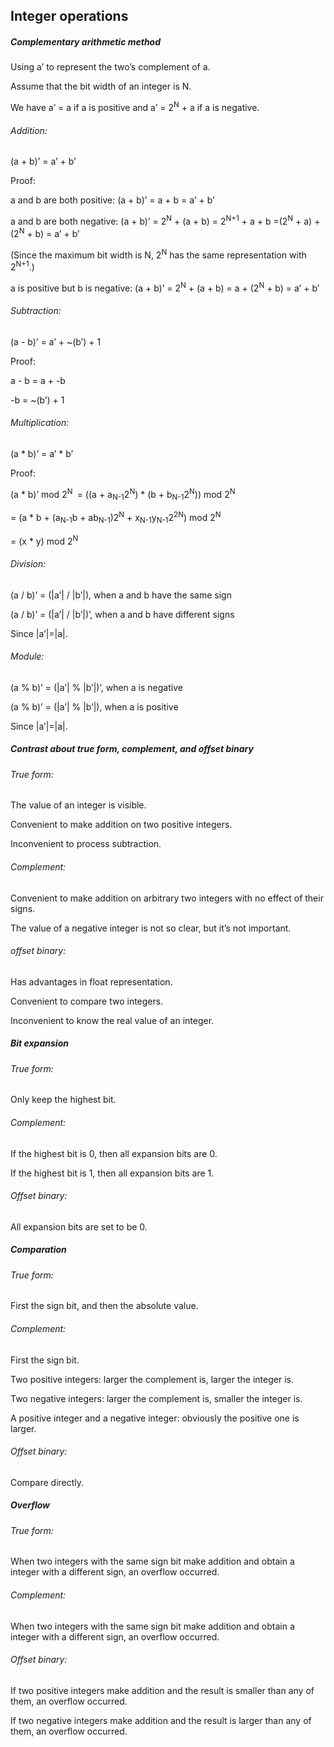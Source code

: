 ## Integer operations

##### Complementary arithmetic method

Using a’ to represent the two’s complement of a.

Assume that the bit width of an integer is N.

We have a’ = a if a is positive and a’ = 2<sup>N</sup> + a if a is negative.

###### Addition:

(a + b)’ = a’ + b’

Proof:

a and b are both positive: (a + b)’ = a + b = a’ + b’

a and b are both negative: (a + b)’ = 2<sup>N</sup> + (a + b) = 2<sup>N+1</sup> + a + b =(2<sup>N</sup> + a) + (2<sup>N</sup> + b) = a’ + b’

(Since the maximum bit width is N, 2<sup>N</sup> has the same representation with 2<sup>N+1</sup>.)

a is positive but b is negative: (a + b)’ = 2<sup>N</sup> + (a + b) = a + (2<sup>N</sup> + b) = a’ + b’

###### Subtraction:

(a - b)’ = a’ + ~(b’) + 1

Proof:

a - b = a + -b

-b = ~(b’) + 1

###### Multiplication:

(a * b)’ = a’ * b’

Proof:

(a * b)’ mod 2<sup>N </sup> = ((a + a<sub>N-1</sub>2<sup>N</sup>) * (b + b<sub>N-1</sub>2<sup>N</sup>)) mod 2<sup>N</sup>

= (a * b + (a<sub>N-1</sub>b + ab<sub>N-1</sub>)2<sup>N</sup> + x<sub>N-1</sub>y<sub>N-1</sub>2<sup>2N</sup>) mod 2<sup>N</sup>

= (x * y) mod 2<sup>N</sup>

###### Division:

(a / b)’ = (|a’| / |b’|), when a and b have the same sign

(a / b)’ = (|a’| / |b’|)’, when a and b have different signs

Since |a’|=|a|.

###### Module:

(a % b)’ = (|a’| % |b’|)’, when a is negative

(a % b)’ = (|a’| % |b’|), when a is positive

Since |a’|=|a|.



##### Contrast about true form, complement, and offset binary

###### True form:

The value of an integer is visible.

Convenient to make addition on two positive integers.

Inconvenient to process subtraction.

###### Complement:

Convenient to make addition on arbitrary two integers with no effect of their signs.

The value of a negative integer is not so clear, but it’s not important.

###### offset binary:

Has advantages in float representation.

Convenient to compare two integers.

Inconvenient to know the real value of an integer.



##### Bit expansion

###### True form:

Only keep the highest bit.

###### Complement:

If the highest bit is 0, then all expansion bits are 0.

If the highest bit is 1, then all expansion bits are 1.

###### Offset binary:

All expansion bits are set to be 0.



##### Comparation

###### True form:

First the sign bit, and then the absolute value.

###### Complement:

First the sign bit.

Two positive integers: larger the complement is, larger the integer is.

Two negative integers: larger the complement is, smaller the integer is.

A positive integer and a negative integer: obviously the positive one is larger.

###### Offset binary:

Compare directly.



##### Overflow

###### True form:

When two integers with the same sign bit make addition and obtain a integer with a different sign, an overflow occurred.

###### Complement:

When two integers with the same sign bit make addition and obtain a integer with a different sign, an overflow occurred.

###### Offset binary:

If two positive integers make addition and the result is smaller than any of them, an overflow occurred.

If two negative integers make addition and the result is larger than any of them, an overflow occurred.